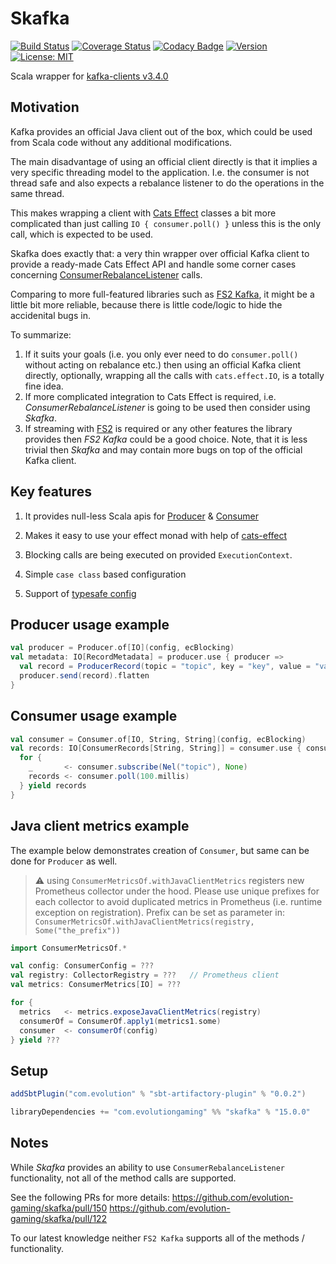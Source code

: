 # Skafka
[![Build Status](https://github.com/evolution-gaming/skafka/workflows/CI/badge.svg)](https://github.com/evolution-gaming/skafka/actions?query=workflow%3ACI)
[![Coverage Status](https://coveralls.io/repos/github/evolution-gaming/skafka/badge.svg?branch=master)](https://coveralls.io/github/evolution-gaming/skafka?branch=master)
[![Codacy Badge](https://app.codacy.com/project/badge/Grade/2373830b1e624ed39d27a644dca63d17)](https://app.codacy.com/gh/evolution-gaming/skafka/dashboard?utm_source=gh&utm_medium=referral&utm_content=&utm_campaign=Badge_grade)
[![Version](https://img.shields.io/badge/version-click-blue)](https://evolution.jfrog.io/artifactory/api/search/latestVersion?g=com.evolutiongaming&a=skafka_2.13&repos=public)
[![License: MIT](https://img.shields.io/badge/License-MIT-yellowgreen.svg)](https://opensource.org/licenses/MIT)

Scala wrapper for [kafka-clients v3.4.0](https://mvnrepository.com/artifact/org.apache.kafka/kafka-clients/3.4.0)

## Motivation

Kafka provides an official Java client out of the box, which could be used from
Scala code without any additional modifications.

The main disadvantage of using an official client directly is that it implies
a very specific threading model to the application. I.e. the consumer is not
thread safe and also expects a rebalance listener to do the operations in the
same thread.

This makes wrapping a client with [Cats Effect](https://typelevel.org/cats-effect/)
classes a bit more complicated than just calling `IO { consumer.poll() }` unless
this is the only call, which is expected to be used.

Skafka does exactly that: a very thin wrapper over official Kafka client to
provide a ready-made Cats Effect API and handle some corner cases concerning
[ConsumerRebalanceListener](https://kafka.apache.org/34/javadoc/org/apache/kafka/clients/consumer/ConsumerRebalanceListener.html) calls.

Comparing to more full-featured libraries such as
[FS2 Kafka](https://fd4s.github.io/fs2-kafka), it might be a little bit more
reliable, because there is little code/logic to hide the accidenital bugs in.

To summarize:
1. If it suits your goals (i.e. you only ever need to do `consumer.poll()`
without acting on rebalance etc.) then using an official Kafka client directly,
optionally, wrapping all the calls with `cats.effect.IO`, is a totally fine idea.
2. If more complicated integration to Cats Effect is required, i.e.
_ConsumerRebalanceListener_ is going to be used then consider using _Skafka_.
3. If streaming with [FS2](https://fs2.io) is required or any other features
the library provides then _FS2 Kafka_ could be a good choice. Note, that it is
less trivial then _Skafka_ and may contain more bugs on top of the official
Kafka client.

## Key features

1. It provides null-less Scala apis for [Producer](skafka/src/main/scala/com/evolutiongaming/skafka/producer/Producer.scala) & [Consumer](skafka/src/main/scala/com/evolutiongaming/skafka/consumer/Consumer.scala)

2. Makes it easy to use your effect monad with help of [cats-effect](https://typelevel.org/cats-effect/)

3. Blocking calls are being executed on provided `ExecutionContext`.

4. Simple `case class` based configuration

5. Support of [typesafe config](https://github.com/lightbend/config)    


## Producer usage example

```scala
val producer = Producer.of[IO](config, ecBlocking)
val metadata: IO[RecordMetadata] = producer.use { producer =>
  val record = ProducerRecord(topic = "topic", key = "key", value = "value") 
  producer.send(record).flatten 
}
```

## Consumer usage example

```scala
val consumer = Consumer.of[IO, String, String](config, ecBlocking)
val records: IO[ConsumerRecords[String, String]] = consumer.use { consumer => 
  for {
    _       <- consumer.subscribe(Nel("topic"), None)
    records <- consumer.poll(100.millis)
  } yield records 
}
```

## Java client metrics example

The example below demonstrates creation of `Consumer`, but same can be done for `Producer` as well.

> :warning: using `ConsumerMetricsOf.withJavaClientMetrics` registers new Prometheus collector
> under the hood. Please use unique prefixes for each collector to avoid duplicated metrics
> in Prometheus (i.e. runtime exception on registration). Prefix can be set as parameter in:
> `ConsumerMetricsOf.withJavaClientMetrics(registry, Some("the_prefix"))`

```scala
import ConsumerMetricsOf.*

val config: ConsumerConfig = ???
val registry: CollectorRegistry = ???   // Prometheus client
val metrics: ConsumerMetrics[IO] = ???

for {
  metrics   <- metrics.exposeJavaClientMetrics(registry)
  consumerOf = ConsumerOf.apply1(metrics1.some) 
  consumer  <- consumerOf(config)
} yield ???
```

## Setup

```scala
addSbtPlugin("com.evolution" % "sbt-artifactory-plugin" % "0.0.2")

libraryDependencies += "com.evolutiongaming" %% "skafka" % "15.0.0"
``` 

## Notes

While _Skafka_ provides an ability to use `ConsumerRebalanceListener`
functionality, not all of the method calls are supported.

See the following PRs for more details:
https://github.com/evolution-gaming/skafka/pull/150
https://github.com/evolution-gaming/skafka/pull/122

To our latest knowledge neither `FS2 Kafka` supports all of the
methods / functionality.